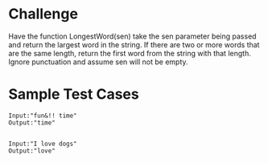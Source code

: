 # Challenge
Have the function LongestWord(sen) take the sen parameter being passed and return the largest word in the string. If there are two or more words that are the same length, return the first word from the string with that length. Ignore punctuation and assume sen will not be empty. 

# Sample Test Cases
```{r, engine='bash', count_lines}
Input:"fun&!! time"
Output:"time"


Input:"I love dogs"
Output:"love"
```
